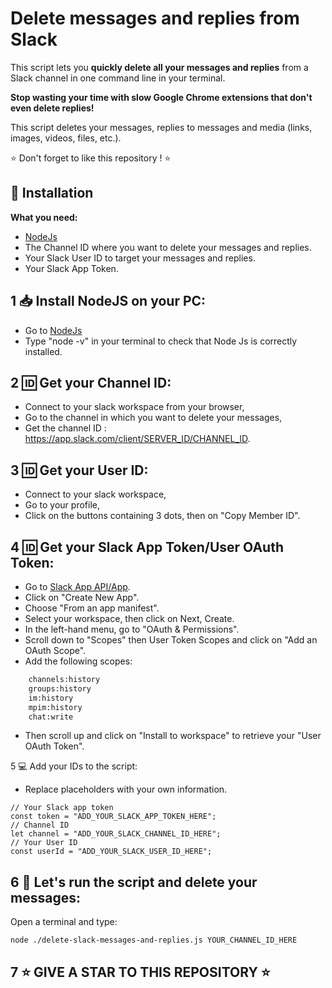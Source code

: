 # Delete messages and replies from Slack

This script lets you **quickly delete all your messages and replies** from a Slack channel in one command line in your terminal.

**Stop wasting your time with slow Google Chrome extensions that don't even delete replies!**

This script deletes your messages, replies to messages and media (links, images, videos, files, etc.).

:star: Don't forget to like this repository ! :star:

## :construction: Installation

**What you need:**

- [NodeJs](https://nodejs.org/en)
- The Channel ID where you want to delete your messages and replies.
- Your Slack User ID to target your messages and replies.
- Your Slack App Token.

## 1 :inbox_tray: Install NodeJS on your PC:

- Go to [NodeJs](https://nodejs.org/en)
- Type "node -v" in your terminal to check that Node Js is correctly installed.

## 2 :id: Get your Channel ID:

- Connect to your slack workspace from your browser,
- Go to the channel in which you want to delete your messages,
- Get the channel ID : https://app.slack.com/client/SERVER_ID/CHANNEL_ID.

## 3 :id: Get your User ID:

- Connect to your slack workspace,
- Go to your profile,
- Click on the buttons containing 3 dots, then on "Copy Member ID".

## 4 :id: Get your Slack App Token/User OAuth Token:

- Go to [Slack App API/App](https://api.slack.com/apps/).
- Click on "Create New App".
- Choose "From an app manifest".
- Select your workspace, then click on Next, Create.
- In the left-hand menu, go to "OAuth & Permissions".
- Scroll down to "Scopes" then User Token Scopes and click on "Add an OAuth Scope".
- Add the following scopes:

```bash
    channels:history
    groups:history
    im:history
    mpim:history
    chat:write
```

- Then scroll up and click on "Install to workspace" to retrieve your "User OAuth Token".

5 :computer: Add your IDs to the script:

- Replace placeholders with your own information.

```
// Your Slack app token
const token = "ADD_YOUR_SLACK_APP_TOKEN_HERE";
// Channel ID
let channel = "ADD_YOUR_SLACK_CHANNEL_ID_HERE";
// Your User ID
const userId = "ADD_YOUR_SLACK_USER_ID_HERE";
```

## 6 :rocket: Let's run the script and delete your messages:

Open a terminal and type:

```
node ./delete-slack-messages-and-replies.js YOUR_CHANNEL_ID_HERE
```

## 7 :star: GIVE A STAR TO THIS REPOSITORY :star:
